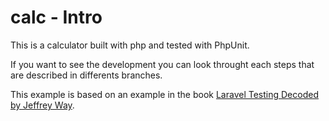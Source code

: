 calc - Intro
====

This is a calculator built with php and tested with PhpUnit.

If you want to see the development you can look throught each steps that are described in differents branches.

This example is based on an example in the book [Laravel Testing Decoded by Jeffrey Way](https://leanpub.com/laravel-testing-decoded).
